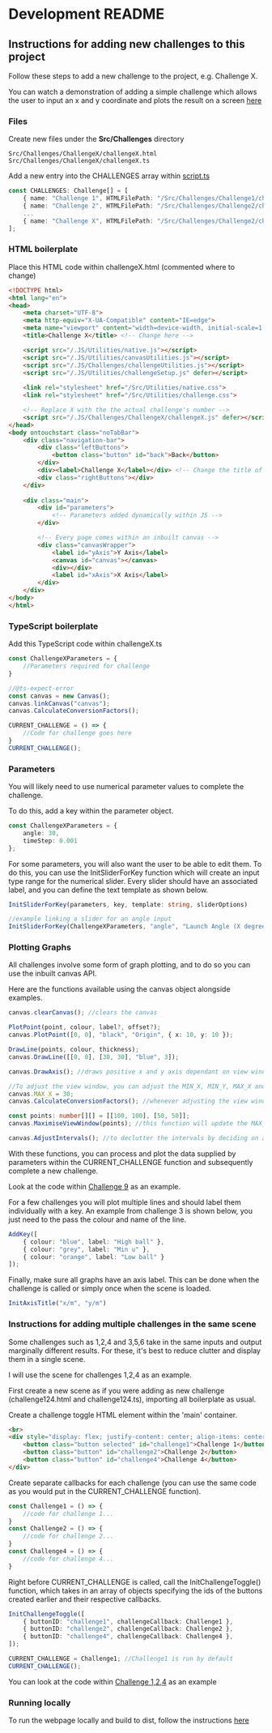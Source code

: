# Development README

## Instructions for adding new challenges to this project

Follow these steps to add a new challenge to the project, e.g. Challenge X.

You can watch a demonstration of adding a simple challenge which allows the user to input an x and y coordinate and plots the result on a screen [here](https://youtu.be/3Zx_rxW8xsA)

### Files

Create new files under the **Src/Challenges** directory
```
Src/Challenges/ChallengeX/challengeX.html
Src/Challenges/ChallengeX/challengeX.ts
```

Add a new entry into the CHALLENGES array within [script.ts](Src/script.ts)
```typescript
const CHALLENGES: Challenge[] = [
    { name: "Challenge 1", HTMLFilePath: "/Src/Challenges/Challenge1/challenge1.html" },
    { name: "Challenge 2", HTMLFilePath: "/Src/Challenges/Challenge2/challenge2.html" },
    ...
    { name: "Challenge X", HTMLFilePath: "/Src/Challenges/Challenge2/challengeX.html" }
];
```

### HTML boilerplate

Place this HTML code within challengeX.html (commented where to change)
``` html
<!DOCTYPE html>
<html lang="en">
<head>
    <meta charset="UTF-8">
    <meta http-equiv="X-UA-Compatible" content="IE=edge">
    <meta name="viewport" content="width=device-width, initial-scale=1.0">
    <title>Challenge X</title> <!-- Change here -->

    <script src="/.JS/Utilities/native.js"></script>
    <script src="/.JS/Utilities/canvasUtilities.js"></script>
    <script src="/.JS/Challenges/challengeUtilities.js"></script>
    <script src="/.JS/Utilities/challengeSetup.js" defer></script>
    
    <link rel="stylesheet" href="/Src/Utilities/native.css">
    <link rel="stylesheet" href="/Src/Utilities/challenge.css">

    <!-- Replace X with the the actual challenge's number -->
    <script src="/.JS/Challenges/ChallengeX/challengeX.js" defer></script>
</head>
<body ontouchstart class="noTabBar">
    <div class="navigation-bar">
        <div class="leftButtons">
            <button class="button" id="back">Back</button>
        </div>
        <div><label>Challenge X</label></div> <!-- Change the title of the page -->
        <div class="rightButtons"></div>
    </div>
    
    <div class="main">
        <div id="parameters">
            <!-- Parameters added dynamically within JS -->
        </div>

        <!-- Every page comes within an inbuilt canvas -->
        <div class="canvasWrapper">
            <label id="yAxis">Y Axis</label>
            <canvas id="canvas"></canvas>
            <div></div>
            <label id="xAxis">X Axis</label>
        </div>
    </div>
</body>
</html>
```

### TypeScript boilerplate

Add this TypeScript code within challengeX.ts
```typescript
const ChallengeXParameters = {
    //Parameters required for challenge
}

//@ts-expect-error
const canvas = new Canvas();
canvas.linkCanvas("canvas");
canvas.CalculateConversionFactors();

CURRENT_CHALLENGE = () => {
    //Code for challenge goes here
}
CURRENT_CHALLENGE();
```

### Parameters

You will likely need to use numerical parameter values to complete the challenge.

To do this, add a key within the parameter object.
```typescript
const ChallengeXParameters = {
    angle: 30,
    timeStep: 0.001
};
```

For some parameters, you will also want the user to be able to edit them. To do this, you can use the InitSliderForKey function which will create an input type range for the numerical slider.
Every slider should have an associated label, and you can define the text template as shown below.
```typescript
InitSliderForKey(parameters, key, template: string, sliderOptions)

//example linking a slider for an angle input
InitSliderForKey(ChallengeXParameters, "angle", "Launch Angle (X degrees)", { min: 0, max: 90, step: 1 });
```

### Plotting Graphs

All challenges involve some form of graph plotting, and to do so you can use the inbuilt canvas API.
 
Here are the functions available using the canvas object alongside examples.
```typescript
canvas.clearCanvas(); //clears the canvas

PlotPoint(point, colour, label?, offset?);
canvas.PlotPoint([0, 0], "black", "Origin", { x: 10, y: 10 });

DrawLine(points, colour, thickness);
canvas.DrawLine([[0, 0], [30, 30], "blue", 3]);

canvas.DrawAxis(); //draws positive x and y axis dependant on view window

//To adjust the view window, you can adjust the MIN_X, MIN_Y, MAX_X and MAX_Y attributes of the canvas
canvas.MAX_X = 30;
canvas.CalculateConversionFactors(); //whenever adjusting the view window, you need to call this method to re-calculate the conversion factors used when displaying points

const points: number[][] = [[100, 100], [50, 50]];
canvas.MaximiseViewWindow(points); //this function will update the MAX_X and MAX_Y attributes on the canvas to include all the points passed. Will also call CalculateConversionfactors within it.

canvas.AdjustIntervals(); //to declutter the intervals by deciding on a good step size
```

With these functions, you can process and plot the data supplied by parameters within the CURRENT_CHALLENGE function and subsequently complete a new challenge.

Look at the code within [Challenge 9](Src/Challenges/Challenge9) as an example.

For a few challenges you will plot multiple lines and should label them individually with a key. An example from challenge 3 is shown below, you just need to the pass the colour and name of the line.
```typescript
AddKey([
    { colour: "blue", label: "High ball" },
    { colour: "grey", label: "Min u" },
    { colour: "orange", label: "Low ball" }
]);
```

Finally, make sure all graphs have an axis label. This can be done when the challenge is called or simply once when the scene is loaded.
```typescript
InitAxisTitle("x/m", "y/m")
```


### Instructions for adding multiple challenges in the same scene
Some challenges such as 1,2,4 and 3,5,6 take in the same inputs and output marginally different results. For these, it's best to reduce clutter and display them in a single scene.

I will use the scene for challenges 1,2,4 as an example.

First create a new scene as if you were adding as new challenge (challenge124.html and challenge124.ts), importing all boilerplate as usual.

Create a challenge toggle HTML element within the 'main' container.
```html
<br>
<div style="display: flex; justify-content: center; align-items: center; gap: 10px;">
    <button class="button selected" id="challenge1">Challenge 1</button>
    <button class="button" id="challenge2">Challenge 2</button>
    <button class="button" id="challenge4">Challenge 4</button>
</div>
```

Create separate callbacks for each challenge (you can use the same code as you would put in the CURRENT_CHALLENGE function).
```typescript
const Challenge1 = () => {
    //code for challenge 1...
}
const Challenge2 = () => {
    //code for challenge 2...
}
const Challenge4 = () => {
    //code for challenge 4...
}
```

Right before CURRENT_CHALLENGE is called, call the InitChallengeToggle() function, which takes in an array of objects specifying the ids of the buttons created earlier and their respective callbacks.
```typescript
InitChallengeToggle([
    { buttonID: "challenge1", challengeCallback: Challenge1 },
    { buttonID: "challenge2", challengeCallback: Challenge2 },
    { buttonID: "challenge4", challengeCallback: Challenge4 },
]);

CURRENT_CHALLENGE = Challenge1; //Challenge1 is run by default
CURRENT_CHALLENGE();
```

You can look at the code within [Challenge 1,2,4](Src/Challenges/Challenge124) as an example

### Running locally
To run the webpage locally and build to dist, follow the instructions [here](https://github.com/AryaaSk/Vanilla-Template)